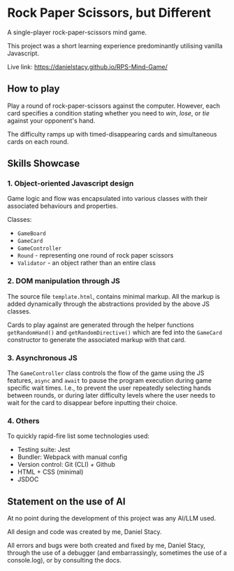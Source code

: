 # Rock Paper Scissors, but Different

A single-player rock-paper-scissors mind game.

This project was a short learning experience predominantly utilising vanilla Javascript.

Live link: https://danielstacy.github.io/RPS-Mind-Game/

## How to play

Play a round of rock-paper-scissors against the computer. 
However, each card specifies a condition stating whether you need to *win*, 
*lose*, or *tie* against your opponent's hand.

The difficulty ramps up with timed-disappearing cards and simultaneous cards on each round.

## Skills Showcase

### 1. Object-oriented Javascript design

Game logic and flow was encapsulated into various classes with their associated behaviours and properties.

Classes:
  - `GameBoard`
  - `GameCard`
  - `GameController`
  - `Round` - representing one round of rock paper scissors
  - `Validator` - an object rather than an entire class

### 2. DOM manipulation through JS

The source file `template.html`, contains minimal markup. All the markup is added dynamically through the abstractions provided by the above JS classes. 

Cards to play against are generated through the helper functions `getRandomHand()` and `getRandomDirective()` which are fed into the `GameCard` constructor to generate the associated markup with that card.

### 3. Asynchronous JS

The `GameController` class controls the flow of the game using the JS features, `async` and `await` to pause the program execution during game specific wait times. I.e., to prevent the user repeatedly selecting hands between rounds, or during later difficulty levels where the user needs to wait for the card to disappear before inputting their choice.

### 4. Others

To quickly rapid-fire list some technologies used:

- Testing suite: Jest
- Bundler: Webpack with manual config
- Version control: Git (CLI) + Github
- HTML + CSS (minimal)
- JSDOC

## Statement on the use of AI

At no point during the development of this project was any AI/LLM used.

All design and code was created by me, Daniel Stacy. 

All errors and bugs were both created and fixed by me, Daniel Stacy, through
the use of a debugger (and embarrassingly, sometimes the use of a console.log), 
or by consulting the docs.